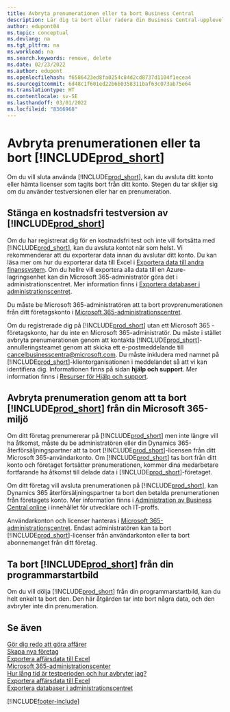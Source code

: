 ```yaml
---
title: Avbryta prenumerationen eller ta bort Business Central
description: Lär dig ta bort eller radera din Business Central-upplevelse om du har en provprenumeration eller om du har en betald prenumeration.
author: edupont04
ms.topic: conceptual
ms.devlang: na
ms.tgt_pltfrm: na
ms.workload: na
ms.search.keywords: remove, delete
ms.date: 02/23/2022
ms.author: edupont
ms.openlocfilehash: f6586423ed8fa0254c84d2cd8737d1104f1ecea4
ms.sourcegitcommit: 6d48c1f601ed22b6b0358311baf63c073ab75e64
ms.translationtype: HT
ms.contentlocale: sv-SE
ms.lasthandoff: 03/01/2022
ms.locfileid: "8366968"
---
```

# <a name="unsubscribe-or-remove-prod_short"></a>Avbryta prenumerationen eller ta bort [!INCLUDE[prod_short](includes/prod_short.md)]

Om du vill sluta använda [!INCLUDE[prod_short](includes/prod_short.md)], kan du avsluta ditt konto eller hämta licenser som tagits bort från ditt konto. Stegen du tar skiljer sig om du använder testversionen eller har en prenumeration.  

## <a name="closing-your-free-trial-of-prod_short"></a>Stänga en kostnadsfri testversion av [!INCLUDE[prod_short](includes/prod_short.md)]

Om du har registrerat dig för en kostnadsfri test och inte vill fortsätta med [!INCLUDE[prod_short](includes/prod_short.md)], kan du avsluta kontot när som helst. Vi rekommenderar att du exporterar data innan du avslutar ditt konto. Du kan läsa mer om hur du exporterar data till Excel i [Exportera data till andra finanssystem](about-export-data.md#exporting-data-to-other-finance-systems). Om du hellre vill exportera alla data till en Azure-lagringsenhet kan din Microsoft 365-administratör göra det i administrationscentret. Mer information finns i [Exportera databaser i administrationscentret](/dynamics365/business-central/dev-itpro/administration/tenant-admin-center-database-export).  

Du måste be Microsoft 365-administratören att ta bort provprenumerationen från ditt företagskonto i [Microsoft 365-administrationscentret](https://admin.microsoft.com/).  

Om du registrerade dig på [!INCLUDE[prod_short](includes/prod_short.md)] utan ett Microsoft 365 -företagskonto, har du inte en Microsoft 365-administratör. Du måste i stället avbryta prenumerationen genom att kontakta [!INCLUDE[prod_short](includes/prod_short.md)]-annulleringsteamet genom att skicka ett e-postmeddelande till [cancelbusinesscentra@microsoft.com](mailto:cancelbusinesscentra@microsoft.com). Du måste inkludera med namnet på [!INCLUDE[prod_short](includes/prod_short.md)]-klientorganisationen i meddelandet så att vi kan identifiera dig. Informationen finns på sidan **hjälp och support**. Mer information finns i [Resurser för Hjälp och support](product-help-and-support.md).  

## <a name="unsubscribing-by-removing-prod_short-from-your-microsoft-365-experience"></a>Avbryta prenumeration genom att ta bort [!INCLUDE[prod_short](includes/prod_short.md)] från din Microsoft 365-miljö

Om ditt företag prenumererar på [!INCLUDE[prod_short](includes/prod_short.md)] men inte längre vill ha åtkomst, måste du be administratören eller din Dynamics 365-återförsäljningspartner att ta bort [!INCLUDE[prod_short](includes/prod_short.md)]-licensen från ditt Microsoft 365-användarkonto. Om [!INCLUDE[prod_short](includes/prod_short.md)] tas bort från ditt konto och företaget fortsätter prenumerationen, kommer dina medarbetare fortfarande ha åtkomst till delade data i [!INCLUDE[prod_short](includes/prod_short.md)]-företaget.  

Om ditt företag vill avsluta prenumerationen på [!INCLUDE[prod_short](includes/prod_short.md)], kan Dynamics 365 återförsäljningspartner ta bort den betalda prenumerationen från företagets konto. Mer information finns i [Administration av Business Central online](/dynamics365/business-central/dev-itpro/administration/tenant-administration) i innehållet för utvecklare och IT-proffs.  

Användarkonton och licenser hanteras i [Microsoft 365-administrationscentret](https://admin.microsoft.com/). Endast administratören kan ta bort [!INCLUDE[prod_short](includes/prod_short.md)]-licenser från användarkonton eller ta bort abonnemanget från ditt företag.  

## <a name="removing-prod_short-from-your-app-launcher"></a>Ta bort [!INCLUDE[prod_short](includes/prod_short.md)] från din programmarstartbild

Om du vill dölja [!INCLUDE[prod_short](includes/prod_short.md)] från din programmarstartbild, kan du helt enkelt ta bort den. Den här åtgärden tar inte bort några data, och den avbryter inte din prenumeration.  

## <a name="see-also"></a>Se även

[Gör dig redo att göra affärer](ui-get-ready-business.md)  
[Skapa nya företag](about-new-company.md)  
[Exportera affärsdata till Excel](about-export-data.md)  
[Microsoft 365-administrationscenter](https://admin.microsoft.com/)  
[Hur lång tid är testperioden och hur avbryter jag?](https://community.dynamics.com/business/b/financials/archive/2016/11/28/how-long-is-the-trial-period-and-how-do-i-cancel)  
[Exportera affärsdata till Excel](about-export-data.md)  
[Exportera databaser i administrationscentret](/dynamics365/business-central/dev-itpro/administration/tenant-admin-center-database-export)  


[!INCLUDE[footer-include](includes/footer-banner.md)]